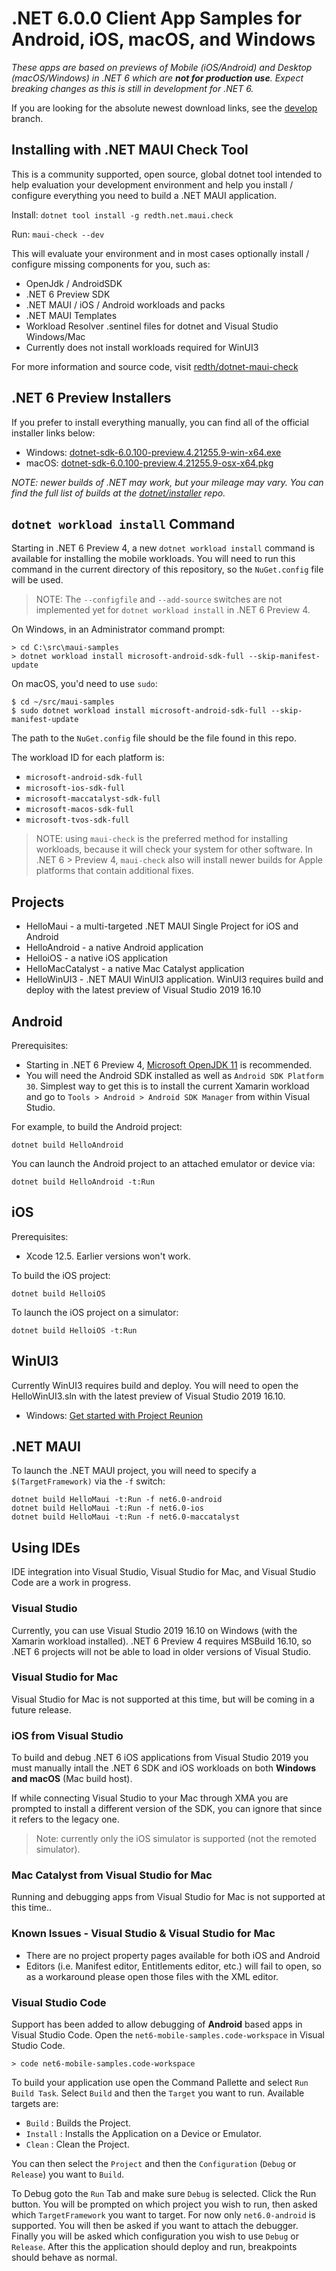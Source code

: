 # .NET 6.0.0 Client App Samples for Android, iOS, macOS, and Windows

_These apps are based on previews of Mobile (iOS/Android) and Desktop (macOS/Windows) in .NET 6 which are **not for production use**. Expect breaking changes as this is still in development for .NET 6._

If you are looking for the absolute newest download links, see the [develop](https://github.com/dotnet/maui-samples/tree/develop) branch.

## Installing with .NET MAUI Check Tool

This is a community supported, open source, global dotnet tool intended to help evaluation your development environment and help you install / configure everything you need to build a .NET MAUI application.

Install: `dotnet tool install -g redth.net.maui.check`

Run: `maui-check --dev`

This will evaluate your environment and in most cases optionally install / configure missing components for you, such as:

* OpenJdk / AndroidSDK
* .NET 6 Preview SDK
* .NET MAUI / iOS / Android workloads and packs
* .NET MAUI Templates
* Workload Resolver .sentinel files for dotnet and Visual Studio Windows/Mac
* Currently does not install workloads required for WinUI3

For more information and source code, visit [redth/dotnet-maui-check](https://github.com/redth/dotnet-maui-check)

## .NET 6 Preview Installers

If you prefer to install everything manually, you can find all of the official installer links below:

* Windows: [dotnet-sdk-6.0.100-preview.4.21255.9-win-x64.exe](https://dotnetcli.azureedge.net/dotnet/Sdk/6.0.100-preview.4.21255.9/dotnet-sdk-6.0.100-preview.4.21255.9-win-x64.exe)
* macOS: [dotnet-sdk-6.0.100-preview.4.21255.9-osx-x64.pkg](https://dotnetcli.azureedge.net/dotnet/Sdk/6.0.100-preview.4.21255.9/dotnet-sdk-6.0.100-preview.4.21255.9-osx-x64.pkg)

_NOTE: newer builds of .NET *may* work, but your mileage may vary.
You can find the full list of builds at the [dotnet/installer][dotnet/installer] repo._

## `dotnet workload install` Command

Starting in .NET 6 Preview 4, a new `dotnet workload install` command
is available for installing the mobile workloads. You will need to run
this command in the current directory of this repository, so the
`NuGet.config` file will be used.

> NOTE: The `--configfile` and `--add-source` switches are not
> implemented yet for `dotnet workload install` in .NET 6 Preview 4.

On Windows, in an Administrator command prompt:

    > cd C:\src\maui-samples
    > dotnet workload install microsoft-android-sdk-full --skip-manifest-update

On macOS, you'd need to use `sudo`:

    $ cd ~/src/maui-samples
    $ sudo dotnet workload install microsoft-android-sdk-full --skip-manifest-update

The path to the `NuGet.config` file should be the file found in this repo.

The workload ID for each platform is:

* `microsoft-android-sdk-full`
* `microsoft-ios-sdk-full`
* `microsoft-maccatalyst-sdk-full`
* `microsoft-macos-sdk-full`
* `microsoft-tvos-sdk-full`

> NOTE: using `maui-check` is the preferred method for installing
> workloads, because it will check your system for other software. In
> .NET 6 > Preview 4, `maui-check` also will install newer builds for
> Apple platforms that contain additional fixes.

## Projects

* HelloMaui - a multi-targeted .NET MAUI Single Project for iOS and Android
* HelloAndroid - a native Android application
* HelloiOS - a native iOS application
* HelloMacCatalyst - a native Mac Catalyst application
* HelloWinUI3 - .NET MAUI WinUI3 application. WinUI3 requires build and deploy with the latest preview of Visual Studio 2019 16.10

[dotnet/installer]: https://github.com/dotnet/installer#installers-and-binaries

## Android

Prerequisites:

* Starting in .NET 6 Preview 4, [Microsoft OpenJDK 11](https://www.microsoft.com/openjdk) is recommended.
* You will need the Android SDK installed as well as `Android SDK Platform 30`. Simplest way to get this is to install the current Xamarin workload and go to `Tools > Android > Android SDK Manager` from within Visual Studio.

For example, to build the Android project:

    dotnet build HelloAndroid

You can launch the Android project to an attached emulator or device via:

    dotnet build HelloAndroid -t:Run

## iOS

Prerequisites:

* Xcode 12.5. Earlier versions won't work.

To build the iOS project:

    dotnet build HelloiOS

To launch the iOS project on a simulator:

    dotnet build HelloiOS -t:Run

## WinUI3

Currently WinUI3 requires build and deploy. You will need to open the HelloWinUI3.sln with the latest preview of Visual Studio 2019 16.10.

* Windows: [Get started with Project Reunion](https://docs.microsoft.com/en-us/windows/apps/project-reunion/get-started-with-project-reunion#set-up-your-development-environment)

## .NET MAUI

To launch the .NET MAUI project, you will need to specify a `$(TargetFramework)` via the `-f` switch:

    dotnet build HelloMaui -t:Run -f net6.0-android
    dotnet build HelloMaui -t:Run -f net6.0-ios
    dotnet build HelloMaui -t:Run -f net6.0-maccatalyst

## Using IDEs

IDE integration into Visual Studio, Visual Studio for Mac, and Visual Studio Code are a work in progress. 

### Visual Studio

Currently, you can use Visual Studio 2019 16.10 on Windows (with the
Xamarin workload installed). .NET 6 Preview 4 requires MSBuild 16.10,
so .NET 6 projects will not be able to load in older versions of
Visual Studio.

### Visual Studio for Mac

Visual Studio for Mac is not supported at this time, but will be coming in a future release.

### iOS from Visual Studio

To build and debug .NET 6 iOS applications from Visual Studio 2019 you must manually intall the .NET 6 SDK and iOS workloads on both **Windows and macOS** (Mac build host).

If while connecting Visual Studio to your Mac through XMA you are prompted to install a different version of the SDK, you can ignore that since it refers to the legacy one.

> Note: currently only the iOS simulator is supported (not the remoted simulator).

### Mac Catalyst from Visual Studio for Mac

Running and debugging apps from Visual Studio for Mac is not supported at this time..

### Known Issues - Visual Studio & Visual Studio for Mac

* There are no project property pages available for both iOS and Android
* Editors (i.e. Manifest editor, Entitlements editor, etc.) will fail to open, so as a workaround please open those files with the XML editor.

### Visual Studio Code

Support has been added to allow debugging of **Android** based apps in Visual Studio Code. Open the `net6-mobile-samples.code-workspace` in Visual Studio Code.

    > code net6-mobile-samples.code-workspace

To build your application use open the Command Pallette and select `Run Build Task`. Select `Build` and then the `Target` you want to run. Available targets are:

* `Build` : Builds the Project.
* `Install` : Installs the Application on a Device or Emulator.
* `Clean` : Clean the Project.

You can then select the `Project` and then the `Configuration` (`Debug` or `Release`) you want to `Build`.

To Debug goto the `Run` Tab and make sure `Debug` is selected. Click the Run button. You will be prompted on which project you wish to run, then asked which `TargetFramework` you want to target. For now only `net6.0-android` is supported. You will then be asked if you want to attach the debugger. Finally you will be asked which configuration you wish to use `Debug` or `Release`. After this the application should deploy and run, breakpoints should behave as normal.
